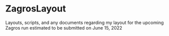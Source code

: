 # ZagrosLayout
Layouts, scripts, and any documents regarding my layout for the upcoming Zagros run estimated to be submitted on June 15, 2022
